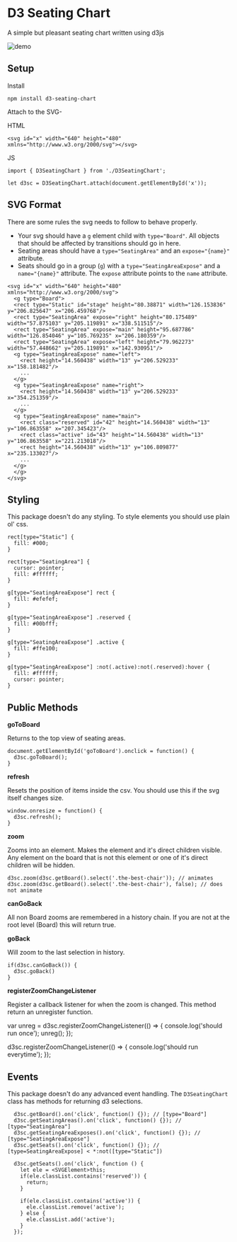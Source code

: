 # D3 Seating Chart

A simple but pleasant seating chart written using d3js

![](https://github.com/iamchairs/d3-seating-chart/raw/master/seatingchartexpose.gif "demo")


## Setup


Install


```
npm install d3-seating-chart
```

Attach to the SVG-

HTML
```
<svg id="x" width="640" height="480" xmlns="http://www.w3.org/2000/svg"></svg>
```

JS
```
import { D3SeatingChart } from './D3SeatingChart';

let d3sc = D3SeatingChart.attach(document.getElementById('x'));
```

## SVG Format

There are some rules the svg needs to follow to behave properly.

* Your svg should have a `g` element child with `type="Board"`. All objects that should be affected by transitions should go in here.
* Seating areas should have a `type="SeatingArea"` and an `expose="{name}"` attribute.
* Seats should go in a group (`g`) with a `type="SeatingAreaExpose"` and a `name="{name}"` attribute. The `expose` attribute points to the `name` attribute.

```
<svg id="x" width="640" height="480" xmlns="http://www.w3.org/2000/svg">
  <g type="Board">
  <rect type="Static" id="stage" height="80.38871" width="126.153836" y="206.825647" x="206.459768"/>
  <rect type="SeatingArea" expose="right" height="80.175489" width="57.875103" y="205.119891" x="338.511515"/>
  <rect type="SeatingArea" expose="main" height="95.687786" width="126.854046" y="105.769235" x="206.180359"/>
  <rect type="SeatingArea" expose="left" height="79.962273" width="57.448662" y="205.119891" x="142.930951"/>
  <g type="SeatingAreaExpose" name="left">
    <rect height="14.560438" width="13" y="206.529233" x="158.181482"/>
    ...
  </g>
  <g type="SeatingAreaExpose" name="right">
    <rect height="14.560438" width="13" y="206.529233" x="354.251359"/>
    ...
  </g>
  <g type="SeatingAreaExpose" name="main">
    <rect class="reserved" id="42" height="14.560438" width="13" y="106.863558" x="207.345423"/>
    <rect class="active" id="43" height="14.560438" width="13" y="106.863558" x="221.213018"/>
    <rect height="14.560438" width="13" y="106.809877" x="235.133027"/>
    ...
  </g>
  </g>
</svg>
```

## Styling

This package doesn't do any styling. To style elements you should use plain ol' css.

```
rect[type="Static"] {
  fill: #000;
}

rect[type="SeatingArea"] {
  cursor: pointer;
  fill: #ffffff;
}

g[type="SeatingAreaExpose"] rect {
  fill: #efefef;
}

g[type="SeatingAreaExpose"] .reserved {
  fill: #00bfff;
}

g[type="SeatingAreaExpose"] .active {
  fill: #ffe100;
}

g[type="SeatingAreaExpose"] :not(.active):not(.reserved):hover {
  fill: #ffffff;
  cursor: pointer;
}
```

## Public Methods

**goToBoard**

Returns to the top view of seating areas.

```
document.getElementById('goToBoard').onclick = function() {
  d3sc.goToBoard();
}
```

**refresh**

Resets the position of items inside the csv. You should use this if the svg itself changes size.

```
window.onresize = function() {
  d3sc.refresh();
}
```

**zoom**

Zooms into an element. Makes the element and it's direct children visible. Any element on the board that is not this element or one of it's direct children will be hidden.

```
d3sc.zoom(d3sc.getBoard().select('.the-best-chair')); // animates
d3sc.zoom(d3sc.getBoard().select('.the-best-chair'), false); // does not animate
```

**canGoBack**

All non Board zooms are remembered in a history chain. If you are not at the root level (Board) this will return true.

**goBack**

Will zoom to the last selection in history.

```
if(d3sc.canGoBack()) {
  d3sc.goBack()
}
```

**registerZoomChangeListener**

Register a callback listener for when the zoom is changed. This method return an unregister function.

var unreg = d3sc.registerZoomChangeListener(() => {
  console.log('should run once');
  unreg();
});

d3sc.registerZoomChangeListener(() => {
  console.log('should run everytime');
});

## Events

This package doesn't do any advanced event handling. The `D3SeatingChart` class has methods for returning d3 selections.

```
  d3sc.getBoard().on('click', function() {}); // [type="Board"]
  d3sc.getSeatingAreas().on('click', function() {}); // [type="SeatingArea"]
  d3sc.getSeatingAreaExposes().on('click', function() {}); // [type="SeatingAreaExpose"]
  d3sc.getSeats().on('click', function() {}); // [type=SeatingAreaExpose] < *:not([type="Static"])
```

```
  d3sc.getSeats().on('click', function () {
    let ele = <SVGElement>this;
    if(ele.classList.contains('reserved')) {
      return;
    }

    if(ele.classList.contains('active')) {
      ele.classList.remove('active');
    } else {
      ele.classList.add('active');
    }
  });
```